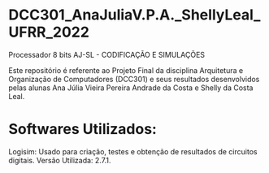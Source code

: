 # DCC301_AnaJuliaV.P.A._ShellyLeal_UFRR_2022
Processador 8 bits AJ-SL - CODIFICAÇÃO E SIMULAÇÕES 

Este repositório é referente ao Projeto Final da disciplina Arquitetura e Organização de Computadores (DCC301) e seus resultados desenvolvidos pelas alunas Ana Júlia Vieira Pereira Andrade da Costa e Shelly da Costa Leal.

# Softwares Utilizados:
Logisim: Usado para criação, testes e obtenção de resultados de circuitos digitais. Versão Utilizada: 2.7.1.
